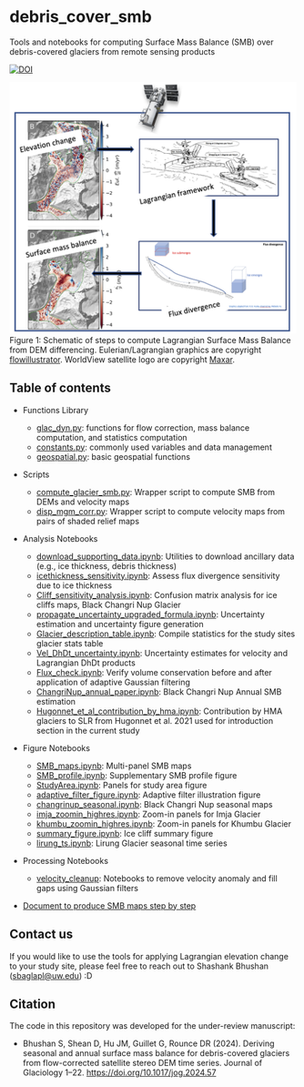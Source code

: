 # debris_cover_smb
Tools and notebooks for computing Surface Mass Balance (SMB) over debris-covered glaciers from remote sensing products


[![DOI](https://zenodo.org/badge/DOI/10.5281/zenodo.11510265.svg)](https://doi.org/10.5281/zenodo.11510265)

![Overview_fig](figure/DEMs2SMB.png)
Figure 1: Schematic of steps to compute Lagrangian Surface Mass Balance from DEM differencing. Eulerian/Lagrangian graphics are copyright [flowillustrator](www.flowillustrator.com). WorldView satellite logo are copyright [Maxar](https://www.maxar.com/).

## Table of contents
* Functions Library
  * [glac_dyn.py](/debris_cover_smb/glac_dyn.py): functions for flow correction, mass balance computation, and statistics computation
  * [constants.py](/debris_cover_smb/constants.py): commonly used variables and data management
  * [geospatial.py](/debris_cover_smb/geospatial.py): basic geospatial functions
* Scripts
  * [compute_glacier_smb.py](/scripts/compute_glacier_smb.py): Wrapper script to compute SMB from DEMs and velocity maps
  * [disp_mgm_corr.py](/scripts/disp_mgm_corr.py): Wrapper script to compute velocity maps from pairs of shaded relief maps

* Analysis Notebooks
  * [download_supporting_data.ipynb](/notebooks/analysis/download_supporting_data.ipynb): Utilities to download ancillary data (e.g., ice thickness, debris thickness) 
  * [icethickness_sensitivity.ipynb](/notebooks/analysis/icethickness_sensitivity.ipynb): Assess flux divergence sensitivity due to ice thickness
  * [Cliff_sensitivity_analysis.ipynb](/notebooks/analysis/Cliff_sensitivity_analysis.ipynb): Confusion matrix analysis for ice cliffs maps, Black Changri Nup Glacier
  * [propagate_uncertainty_upgraded_formula.ipynb](/notebooks/analysis/propagate_uncertainty_upgraded_formula.ipynb): Uncertainty estimation and uncertainty figure generation
  * [Glacier_description_table.ipynb](/notebooks/analysis/Glacier_description_table.ipynb): Compile statistics for the study sites glacier stats table
  * [Vel_DhDt_uncertainty.ipynb](/notebooks/analysis/Vel_DhDt_uncertainty.ipynb): Uncertainty estimates for velocity and Lagrangian DhDt products
  * [Flux_check.ipynb](/notebooks/analysis/Flux_check.ipynb): Verify volume conservation before and after application of adaptive Gaussian filtering
  * [ChangriNup_annual_paper.ipynb](/notebooks/analysis/ChangriNup_annual_paper.ipynb): Black Changri Nup Annual SMB estimation
  * [Hugonnet_et_al_contribution_by_hma.ipynb](/notebooks/analysis/Hugonnet_et_al_contribution_by_hma.ipynb): Contribution by HMA glaciers to SLR from Hugonnet et al. 2021 used for introduction section in the current study
* Figure Notebooks
  * [SMB_maps.ipynb](/notebooks/figures/SMB_maps.ipynb): Multi-panel SMB maps
  * [SMB_profile.ipynb](/notebooks/figures/SMB_profile.ipynb): Supplementary SMB profile figure
  * [StudyArea.ipynb](/notebooks/figures/StudyArea.ipynb): Panels for study area figure
  * [adaptive_filter_figure.ipynb](/notebooks/figures/adaptive_filter_figure.ipynb): Adaptive filter illustration figure
  * [changrinup_seasonal.ipynb](notebooks/figures/changrinup_seasonal.ipynb): Black Changri Nup seasonal maps
  * [imja_zoomin_highres.ipynb](/notebooks/figures/imja_zoomin_highres.ipynb): Zoom-in panels for Imja Glacier
  * [khumbu_zoomin_highres.ipynb](/notebooks/figures/khumbu_zoomin_highres.ipynb): Zoom-in panels for Khumbu Glacier
  * [summary_figure.ipynb](/notebooks/figures/summary_figure.ipynb): Ice cliff summary figure
  * [lirung_ts.ipynb](/notebooks/figures/lirung_ts.ipynb): Lirung Glacier seasonal time series
* Processing Notebooks
  * [velocity_cleanup](https://github.com/uw-cryo/debris_cover_smb/tree/main/notebooks/processing/velocity_cleanup): Notebooks to remove velocity anomaly and fill gaps using Gaussian filters

  
* [Document to produce SMB maps step by step](/Reproduce_workflow.md)

## Contact us
If you would like to use the tools for applying Lagrangian elevation change to your study site, please feel free to reach out to Shashank Bhushan (sbaglapl@uw.edu) :D 

## Citation
The code in this repository was developed for the under-review manuscript: 
* Bhushan S, Shean D, Hu JM, Guillet G, Rounce DR (2024). Deriving seasonal and annual surface mass balance for debris-covered glaciers from flow-corrected satellite stereo DEM time series. Journal of Glaciology 1–22. https://doi.org/10.1017/jog.2024.57 

